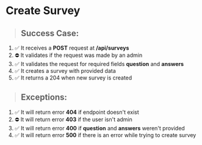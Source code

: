 # Create Survey

> ## Success Case:

1. ✅ It receives a **POST** request at **/api/surveys**
2. ⛔ It validates if the request was made by an admin
3. ✅ It validates the request for required fields **question** and **answers**
4. ✅ It creates a survey with provided data
5. ✅ It returns a 204 when new survey is created

> ## Exceptions:

1. ✅ It will return error **404** if endpoint doesn't exist
2. ⛔ It will return error **403** if the user isn't admin
3. ✅ It will return error **400** if **question** and **answers** weren't provided
4. ✅ It will return error **500** if there is an error while trying to create survey
